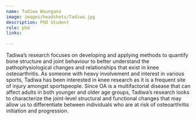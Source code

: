 ```yaml
---
name: Tadiwa Waungana
image: images/headshots/Tadiwa.jpg
description: PhD Student
role: phd
links:
  
---
```


Tadiwa’s research focuses on developing and applying methods to quantify bone structure and joint behaviour to better understand the pathophysiological changes and relationships that exist in knee osteoarthritis. As someone with heavy involvement and interest in various sports, Tadiwa has been interested in knee research as it is a frequent site of injury amongst sportspeople. Since OA is a multifactorial disease that can affect adults in both younger and older age groups, Tadiwa’s research looks to characterize the joint-level structural and functional changes that may allow us to differentiate between individuals who are at risk of osteoarthritis initiation and progression.
